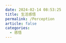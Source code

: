 ```yaml
---
date: 2024-02-14 08:53:25
title: 生活感悟
permalink: /Perception
article: false
categories:
  - 感悟
---
```




